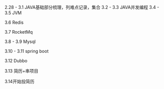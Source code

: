 2.28 - 3.1 JAVA基础部分梳理，列难点记录，集合
3.2 - 3.3 JAVA并发编程
3.4 - 3.5 JVM

3.6 Redis 

3.7 RocketMq

3.8 - 3.9  Mysql

3.10 - 3.11  spring boot

3.12 Dubbo 

3.13 简历+串项目

3.14开始投简历



